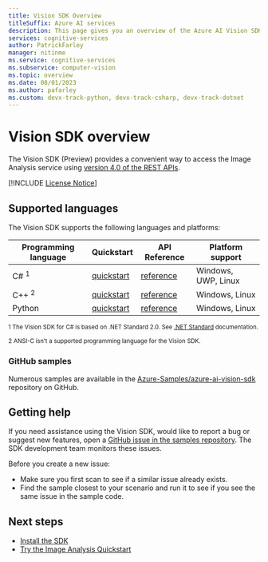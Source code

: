 ```yaml
---
title: Vision SDK Overview
titleSuffix: Azure AI services
description: This page gives you an overview of the Azure AI Vision SDK for Image Analysis.
services: cognitive-services
author: PatrickFarley
manager: nitinme
ms.service: cognitive-services
ms.subservice: computer-vision
ms.topic: overview
ms.date: 08/01/2023
ms.author: pafarley
ms.custom: devx-track-python, devx-track-csharp, devx-track-dotnet
---
```


# Vision SDK overview

The Vision SDK (Preview) provides a convenient way to access the Image Analysis service using [version 4.0 of the REST APIs](https://aka.ms/vision-4-0-ref).

[!INCLUDE [License Notice](./license-notice-sdk.md)]

## Supported languages

The Vision SDK supports the following languages and platforms:

| Programming language | Quickstart | API Reference | Platform support |
|----------------------|------------|-----------|------------------|
| C# <sup>1</sup> | [quickstart](../quickstarts-sdk/image-analysis-client-library-40?pivots=programming-language-csharp)  | [reference](/dotnet/api/azure.ai.vision.imageanalysis) | Windows, UWP, Linux |
| C++ <sup>2</sup> | [quickstart](../quickstarts-sdk/image-analysis-client-library-40?pivots=programming-language-cpp)  | [reference](/cpp/cognitive-services/vision) | Windows, Linux |
| Python | [quickstart](../quickstarts-sdk/image-analysis-client-library-40?pivots=programming-language-python) | [reference](/python/api/azure-ai-vision) | Windows, Linux |

<sup>1 The Vision SDK for C# is based on .NET Standard 2.0. See [.NET Standard](/dotnet/standard/net-standard?tabs=net-standard-2-0#net-implementation-support) documentation.</sup>

<sup>2 ANSI-C isn't a supported programming language for the Vision SDK.</sup>

### GitHub samples

Numerous samples are available in the [Azure-Samples/azure-ai-vision-sdk](https://github.com/Azure-Samples/azure-ai-vision-sdk) repository on GitHub.

## Getting help

If you need assistance using the Vision SDK, would like to report a bug or suggest new features, open a [GitHub issue in the samples repository](https://github.com/Azure-Samples/azure-ai-vision-sdk/issues). The SDK development team monitors these issues.

Before you create a new issue:
* Make sure you first scan to see if a similar issue already exists.
* Find the sample closest to your scenario and run it to see if you see the same issue in the sample code.

## Next steps

- [Install the SDK](./install-sdk.md)
- [Try the Image Analysis Quickstart](../quickstarts-sdk/image-analysis-client-library-40.md)